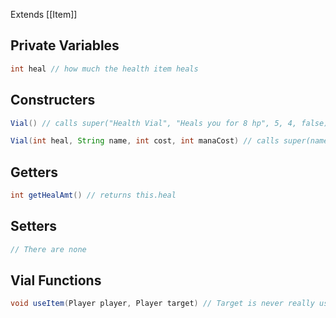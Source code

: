 Extends [[Item]]
## Private Variables

```java
int heal // how much the health item heals
```

## Constructers

```java
Vial() // calls super("Health Vial", "Heals you for 8 hp", 5, 4, false)

Vial(int heal, String name, int cost, int manaCost) // calls super(name "heals you for " + heal + " hp",cost,manaCost,false) and sets   this.heal = heal
```

## Getters 

```java
int getHealAmt() // returns this.heal
```

## Setters

```java
// There are none
```

## Vial Functions

```java
void useItem(Player player, Player target) // Target is never really used, but just calls a heal function and removes the Vial from the inventory
```